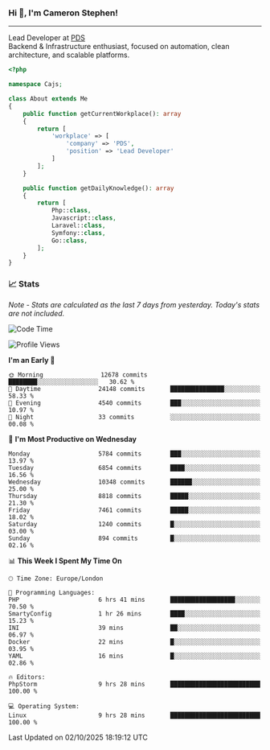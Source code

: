 ### Hi 👋, I'm Cameron Stephen!

---

Lead Developer at [PDS](https://prindatasolutions.co.uk)  
Backend & Infrastructure enthusiast, focused on automation, clean architecture, and scalable platforms.


```php
<?php

namespace Cajs;

class About extends Me
{
    public function getCurrentWorkplace(): array
    {
        return [
            'workplace' => [
                'company' => 'PDS',
                'position' => 'Lead Developer'
            ]
        ];
    }

    public function getDailyKnowledge(): array
    {
        return [
            Php::class,
            Javascript::class,
            Laravel::class,
            Symfony::class,
            Go::class,
        ];
    }
}
```

### 📈 Stats
<p><em>Note - Stats are calculated as the last 7 days from yesterday. Today's stats are not included.</em></p>


<!--START_SECTION:waka-->
![Code Time](http://img.shields.io/badge/Code%20Time-4%2C736%20hrs%209%20mins-blue)

![Profile Views](http://img.shields.io/badge/Profile%20Views-0-blue)

**I'm an Early 🐤** 

```text
🌞 Morning                12678 commits       ████████░░░░░░░░░░░░░░░░░   30.62 % 
🌆 Daytime                24148 commits       ███████████████░░░░░░░░░░   58.33 % 
🌃 Evening                4540 commits        ███░░░░░░░░░░░░░░░░░░░░░░   10.97 % 
🌙 Night                  33 commits          ░░░░░░░░░░░░░░░░░░░░░░░░░   00.08 % 
```
📅 **I'm Most Productive on Wednesday** 

```text
Monday                   5784 commits        ███░░░░░░░░░░░░░░░░░░░░░░   13.97 % 
Tuesday                  6854 commits        ████░░░░░░░░░░░░░░░░░░░░░   16.56 % 
Wednesday                10348 commits       ██████░░░░░░░░░░░░░░░░░░░   25.00 % 
Thursday                 8818 commits        █████░░░░░░░░░░░░░░░░░░░░   21.30 % 
Friday                   7461 commits        █████░░░░░░░░░░░░░░░░░░░░   18.02 % 
Saturday                 1240 commits        █░░░░░░░░░░░░░░░░░░░░░░░░   03.00 % 
Sunday                   894 commits         █░░░░░░░░░░░░░░░░░░░░░░░░   02.16 % 
```


📊 **This Week I Spent My Time On** 

```text
🕑︎ Time Zone: Europe/London

💬 Programming Languages: 
PHP                      6 hrs 41 mins       ██████████████████░░░░░░░   70.50 % 
SmartyConfig             1 hr 26 mins        ████░░░░░░░░░░░░░░░░░░░░░   15.23 % 
INI                      39 mins             ██░░░░░░░░░░░░░░░░░░░░░░░   06.97 % 
Docker                   22 mins             █░░░░░░░░░░░░░░░░░░░░░░░░   03.95 % 
YAML                     16 mins             █░░░░░░░░░░░░░░░░░░░░░░░░   02.86 % 

🔥 Editors: 
PhpStorm                 9 hrs 28 mins       █████████████████████████   100.00 % 

💻 Operating System: 
Linux                    9 hrs 28 mins       █████████████████████████   100.00 % 
```


 Last Updated on 02/10/2025 18:19:12 UTC
<!--END_SECTION:waka-->
